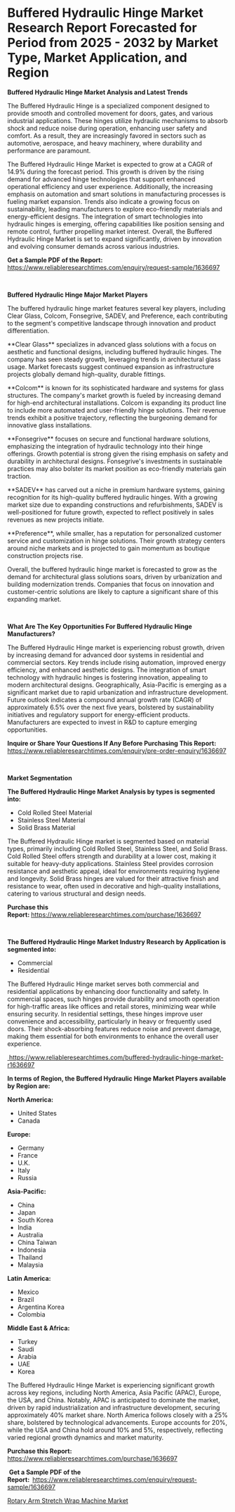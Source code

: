 <p><h1>Buffered Hydraulic Hinge Market Research Report Forecasted for Period from 2025 -  2032 by Market Type, Market Application, and Region</h1></p><p><strong>Buffered Hydraulic Hinge Market Analysis and Latest Trends</strong></p>
<p><p>The Buffered Hydraulic Hinge is a specialized component designed to provide smooth and controlled movement for doors, gates, and various industrial applications. These hinges utilize hydraulic mechanisms to absorb shock and reduce noise during operation, enhancing user safety and comfort. As a result, they are increasingly favored in sectors such as automotive, aerospace, and heavy machinery, where durability and performance are paramount.</p><p>The Buffered Hydraulic Hinge Market is expected to grow at a CAGR of 14.9% during the forecast period. This growth is driven by the rising demand for advanced hinge technologies that support enhanced operational efficiency and user experience. Additionally, the increasing emphasis on automation and smart solutions in manufacturing processes is fueling market expansion. Trends also indicate a growing focus on sustainability, leading manufacturers to explore eco-friendly materials and energy-efficient designs. The integration of smart technologies into hydraulic hinges is emerging, offering capabilities like position sensing and remote control, further propelling market interest. Overall, the Buffered Hydraulic Hinge Market is set to expand significantly, driven by innovation and evolving consumer demands across various industries.</p></p>
<p><strong>Get a Sample PDF of the Report:&nbsp;</strong> <a href="https://www.reliableresearchtimes.com/enquiry/request-sample/1636697?utm_campaign=2210&utm_medium=2&utm_source=Github&utm_content=ia&utm_term=23032025&utm_id=buffered-hydraulic-hinge">https://www.reliableresearchtimes.com/enquiry/request-sample/1636697</a></p>
<p>&nbsp;</p>
<p><strong>Buffered Hydraulic Hinge Major Market Players</strong></p>
<p><p>The buffered hydraulic hinge market features several key players, including Clear Glass, Colcom, Fonsegrive, SADEV, and Preference, each contributing to the segment's competitive landscape through innovation and product differentiation.</p><p>**Clear Glass** specializes in advanced glass solutions with a focus on aesthetic and functional designs, including buffered hydraulic hinges. The company has seen steady growth, leveraging trends in architectural glass usage. Market forecasts suggest continued expansion as infrastructure projects globally demand high-quality, durable fittings.</p><p>**Colcom** is known for its sophisticated hardware and systems for glass structures. The company's market growth is fueled by increasing demand for high-end architectural installations. Colcom is expanding its product line to include more automated and user-friendly hinge solutions. Their revenue trends exhibit a positive trajectory, reflecting the burgeoning demand for innovative glass installations.</p><p>**Fonsegrive** focuses on secure and functional hardware solutions, emphasizing the integration of hydraulic technology into their hinge offerings. Growth potential is strong given the rising emphasis on safety and durability in architectural designs. Fonsegrive's investments in sustainable practices may also bolster its market position as eco-friendly materials gain traction.</p><p>**SADEV** has carved out a niche in premium hardware systems, gaining recognition for its high-quality buffered hydraulic hinges. With a growing market size due to expanding constructions and refurbishments, SADEV is well-positioned for future growth, expected to reflect positively in sales revenues as new projects initiate.</p><p>**Preference**, while smaller, has a reputation for personalized customer service and customization in hinge solutions. Their growth strategy centers around niche markets and is projected to gain momentum as boutique construction projects rise.</p><p>Overall, the buffered hydraulic hinge market is forecasted to grow as the demand for architectural glass solutions soars, driven by urbanization and building modernization trends. Companies that focus on innovation and customer-centric solutions are likely to capture a significant share of this expanding market.</p></p>
<p>&nbsp;</p>
<p><strong>What Are The Key Opportunities For Buffered Hydraulic Hinge Manufacturers?</strong></p>
<p><p>The Buffered Hydraulic Hinge market is experiencing robust growth, driven by increasing demand for advanced door systems in residential and commercial sectors. Key trends include rising automation, improved energy efficiency, and enhanced aesthetic designs. The integration of smart technology with hydraulic hinges is fostering innovation, appealing to modern architectural designs. Geographically, Asia-Pacific is emerging as a significant market due to rapid urbanization and infrastructure development. Future outlook indicates a compound annual growth rate (CAGR) of approximately 6.5% over the next five years, bolstered by sustainability initiatives and regulatory support for energy-efficient products. Manufacturers are expected to invest in R&D to capture emerging opportunities.</p></p>
<p><strong>Inquire or Share Your Questions If Any Before Purchasing This Report:</strong> <a href="https://www.reliableresearchtimes.com/enquiry/pre-order-enquiry/1636697?utm_campaign=2210&utm_medium=2&utm_source=Github&utm_content=ia&utm_term=23032025&utm_id=buffered-hydraulic-hinge">https://www.reliableresearchtimes.com/enquiry/pre-order-enquiry/1636697</a></p>
<p>&nbsp;</p>
<p><strong>Market Segmentation</strong></p>
<p><strong>The Buffered Hydraulic Hinge Market Analysis by types is segmented into:</strong></p>
<p><ul><li>Cold Rolled Steel Material</li><li>Stainless Steel Material</li><li>Solid Brass Material</li></ul></p>
<p><p>The Buffered Hydraulic Hinge market is segmented based on material types, primarily including Cold Rolled Steel, Stainless Steel, and Solid Brass. Cold Rolled Steel offers strength and durability at a lower cost, making it suitable for heavy-duty applications. Stainless Steel provides corrosion resistance and aesthetic appeal, ideal for environments requiring hygiene and longevity. Solid Brass hinges are valued for their attractive finish and resistance to wear, often used in decorative and high-quality installations, catering to various structural and design needs.</p></p>
<p><strong>Purchase this Report:&nbsp;</strong><a href="https://www.reliableresearchtimes.com/purchase/1636697?utm_campaign=2210&utm_medium=2&utm_source=Github&utm_content=ia&utm_term=23032025&utm_id=buffered-hydraulic-hinge">https://www.reliableresearchtimes.com/purchase/1636697</a></p>
<p>&nbsp;</p>
<p><strong>The Buffered Hydraulic Hinge Market Industry Research by Application is segmented into:</strong></p>
<p><ul><li>Commercial</li><li>Residential</li></ul></p>
<p><p>The Buffered Hydraulic Hinge market serves both commercial and residential applications by enhancing door functionality and safety. In commercial spaces, such hinges provide durability and smooth operation for high-traffic areas like offices and retail stores, minimizing wear while ensuring security. In residential settings, these hinges improve user convenience and accessibility, particularly in heavy or frequently used doors. Their shock-absorbing features reduce noise and prevent damage, making them essential for both environments to enhance the overall user experience.</p></p>
<p><a href="https://www.reliableresearchtimes.com/buffered-hydraulic-hinge-market-r1636697?utm_campaign=2210&utm_medium=2&utm_source=Github&utm_content=ia&utm_term=23032025&utm_id=buffered-hydraulic-hinge">&nbsp;https://www.reliableresearchtimes.com/buffered-hydraulic-hinge-market-r1636697</a></p>
<p><strong>In terms of Region, the Buffered Hydraulic Hinge Market Players available by Region are:</strong></p>
<p>
    <p> <strong> North America: </strong>
        <ul>
            <li>United States</li>
            <li>Canada</li>
        </ul>
        </p> 
    <p> <strong> Europe: </strong>
        <ul>
            <li>Germany</li>
            <li>France</li>
            <li>U.K.</li>
            <li>Italy</li>
            <li>Russia</li>
        </ul>
        </p> 
    <p> <strong> Asia-Pacific: </strong>
        <ul>
            <li>China</li>
            <li>Japan</li>
            <li>South Korea</li>
            <li>India</li>
            <li>Australia</li>
            <li>China Taiwan</li>
            <li>Indonesia</li>
            <li>Thailand</li>
            <li>Malaysia</li>
        </ul>
        </p> 
    <p> <strong> Latin America: </strong>
        <ul>
            <li>Mexico</li>
            <li>Brazil</li>
            <li>Argentina Korea</li>
            <li>Colombia</li>
        </ul>
        </p> 
    <p> <strong> Middle East & Africa: </strong>
        <ul>
            <li>Turkey</li>
            <li>Saudi</li>
            <li>Arabia</li>
            <li>UAE</li>
            <li>Korea</li>
        </ul>
    </p>
    </p>
<p><p>The Buffered Hydraulic Hinge Market is experiencing significant growth across key regions, including North America, Asia Pacific (APAC), Europe, the USA, and China. Notably, APAC is anticipated to dominate the market, driven by rapid industrialization and infrastructure development, securing approximately 40% market share. North America follows closely with a 25% share, bolstered by technological advancements. Europe accounts for 20%, while the USA and China hold around 10% and 5%, respectively, reflecting varied regional growth dynamics and market maturity.</p></p>
<p><strong>Purchase this Report: </strong><a href="https://www.reliableresearchtimes.com/purchase/1636697?utm_campaign=2210&utm_medium=2&utm_source=Github&utm_content=ia&utm_term=23032025&utm_id=buffered-hydraulic-hinge">https://www.reliableresearchtimes.com/purchase/1636697</a></p>
<p>&nbsp;<strong>Get a Sample PDF of the Report:&nbsp;&nbsp;</strong><a href="https://www.reliableresearchtimes.com/enquiry/request-sample/1636697?utm_campaign=2210&utm_medium=2&utm_source=Github&utm_content=ia&utm_term=23032025&utm_id=buffered-hydraulic-hinge">https://www.reliableresearchtimes.com/enquiry/request-sample/1636697</a></p>
<p><strong></strong></p>
<p><p><a href="https://github.com/NarcisoFerry/Market-Research-Report-List-1/blob/main/rotary-arm-stretch-wrap-machine-market.md?utm_campaign=2210&utm_medium=2&utm_source=Github&utm_content=ia&utm_term=23032025&utm_id=buffered-hydraulic-hinge">Rotary Arm Stretch Wrap Machine Market</a></p></p>